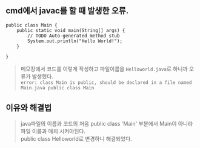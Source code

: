 ## cmd에서 javac를 할 때 발생한 오류.
```ava
public class Main {
	public static void main(String[] args) {
		// TODO Auto-generated method stub
		System.out.println("Hello World!");
	}

}
```
> 메모장에서 코드를 이렇게 작성하고 파일이름을 ```Helloworld.java```로 하니까 오류가 발생했다.  
``
 error: class Main is public, should be declared in a file named Main.java
public class Main
``

## 이유와 해결법
> java파일의 이름과 코드의 처음 public class 'Main' 부분에서 Main이 아니라 파일 이름과 매치 시켜야된다.  
> public class Helloworld로 변경하니 해결되었다.
